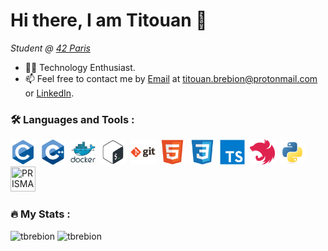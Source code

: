 <h1>Hi there, I am Titouan 👋</h1>

<p><em>Student @ <a href="https://42.fr">42 Paris</a></em></p>

- 👨‍💻 Technology Enthusiast.
- 📫 Feel free to contact me by [Email](mailto:titouan.brebion@protonmail.com) at titouan.brebion@protonmail.com or [LinkedIn](https://www.linkedin.com/in/titouan-brébion/).
 

### :hammer_and_wrench: Languages and Tools :
<div>
  <img src="https://github.com/devicons/devicon/blob/master/icons/c/c-original.svg" title="C" alt="C" width="40" height="40"/>&nbsp;
  <img src="https://github.com/devicons/devicon/blob/master/icons/cplusplus/cplusplus-original.svg" title="C++" alt="C++" width="40" height="40"/>&nbsp;
  <img src="https://github.com/devicons/devicon/blob/master/icons/docker/docker-original-wordmark.svg"  title="Docker" alt="docker" width="40" height="40"/>&nbsp;
  <img src="https://github.com/devicons/devicon/blob/master/icons/bash/bash-original.svg" title="Bash"  alt="Bash" width="40" height="40"/>&nbsp;
  <img src="https://github.com/devicons/devicon/blob/master/icons/git/git-original-wordmark.svg" title="Git" **alt="Git" width="40" height="40"/>&nbsp;
 <img src="https://github.com/devicons/devicon/blob/master/icons/html5/html5-original.svg" title="HTML" **alt="HTML" width="40" height="40"/>&nbsp;
 <img src="https://github.com/devicons/devicon/blob/master/icons/css3/css3-original.svg" title="CSS" **alt="CSS" width="40" height="40"/>&nbsp;
 <img src="https://github.com/devicons/devicon/blob/master/icons/typescript/typescript-original.svg" title="TS" **alt="TS" width="40" height="40"/>&nbsp;
 <img src="https://github.com/devicons/devicon/blob/master/icons/nestjs/nestjs-plain.svg" title="NESTJS" **alt="NESTJS" width="40" height="40"/>&nbsp;
 <img src="https://github.com/devicons/devicon/blob/master/icons/python/python-original.svg" title="PYTHON" **alt="PYTHON" width="40" height="40"/>&nbsp;
 <img src="https://github.com/bestofjs/bestofjs-webui/blob/master/public/logos/prisma.svg" title="PRISMA" **alt="PRISMA" width="40" height="40"/>&nbsp;
</div>

### :fire: My Stats :

<img src="https://github-readme-stats.vercel.app/api/top-langs?username=tbrebion&show_icons=true&layout=compact&count_private=true&theme=dark&hide_border=true" alt="tbrebion" />
 
<img src="https://github-readme-stats.vercel.app/api?username=tbrebion&show_icons=true&ayout=compact&count_private=true&theme=dark&hide_border=true" alt="tbrebion" />
 
